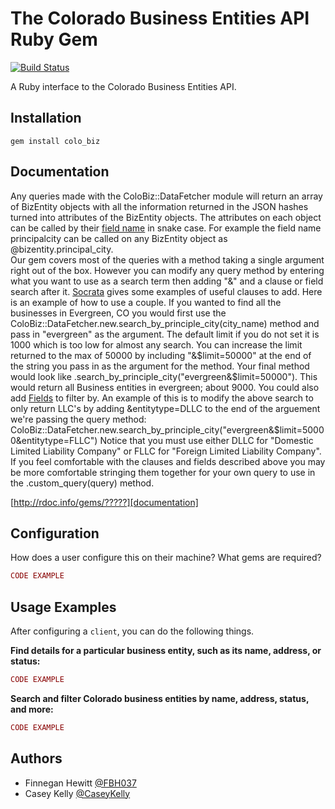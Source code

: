 # The Colorado Business Entities API Ruby Gem

[![Build Status](https://travis-ci.org/CaseyKelly/Colorado-Business-Entities-API-Gem.svg)](https://travis-ci.org/CaseyKelly/Colorado-Business-Entities-API-Gem)

A Ruby interface to the Colorado Business Entities API.

## Installation
    gem install colo_biz

## Documentation
  Any queries made with the ColoBiz::DataFetcher module will return an array of BizEntity objects with all the information returned in the JSON hashes turned into attributes of the BizEntity objects. The attributes on each object can be called by their [field name](https://data.colorado.gov/developers/docs/colorado-business-entities) in snake case. For example the field name principalcity can be called on any BizEntity object as @bizentity.principal_city.  
  Our gem covers most of the queries with a method taking a single argument right out of the box. However you can modify any query method by entering what you want to use as a search term then adding "&" and a clause or field search after it.
  [Socrata](http://dev.socrata.com/docs/queries.html) gives some examples of useful clauses to add. Here is an example of how to use a couple. If you wanted to find all the businesses in Evergreen, CO you would first use the ColoBiz::DataFetcher.new.search_by_principle_city(city_name) method and pass in "evergreen" as the argument. The default limit if you do not set it is 1000 which is too low for almost any search. You can increase the limit returned to the max of 50000 by including "&$limit=50000" at the end of the string you pass in as the argument for the method. Your final method would look like .search_by_principle_city("evergreen&$limit=50000"). This would return all Business entities in evergreen; about 9000. You could also add [Fields](https://data.colorado.gov/developers/docs/colorado-business-entities) to filter by. An example of this is to modify the above search to only return LLC's by adding &entitytype=DLLC to the end of the arguement we're passing the query method: ColoBiz::DataFetcher.new.search_by_principle_city("evergreen&$limit=50000&entitytype=FLLC") Notice that you must use either DLLC for "Domestic Limited Liability Company" or FLLC for "Foreign Limited Liability Company".
  If you feel comfortable with the clauses and fields described above you may be more comfortable stringing them together for your own query to use in the .custom_query(query) method.


[http://rdoc.info/gems/?????][documentation]

[documentation]: http://rdoc.info/gems/?????

## Configuration
How does a user configure this on their machine? What gems are required?
```ruby
CODE EXAMPLE
```

## Usage Examples
After configuring a `client`, you can do the following things.

**Find details for a particular business entity, such as its name, address, or status:**
```ruby
CODE EXAMPLE
```

**Search and filter Colorado business entities by name, address, status, and more:**
```ruby
CODE EXAMPLE
```

## Authors
* Finnegan Hewitt [@FBH037](https://github.com/FBH037)
* Casey Kelly [@CaseyKelly](https://github.com/CaseyKelly)
